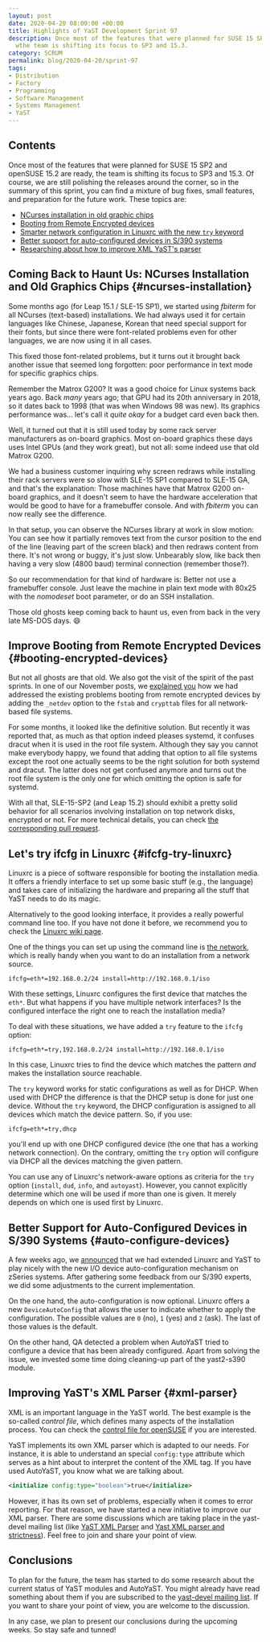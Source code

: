 ```yaml
---
layout: post
date: 2020-04-20 08:00:00 +00:00
title: Highlights of YaST Development Sprint 97
description: Once most of the features that were planned for SUSE 15 SP2 and openSUSE 15.2 are ready,
  wthe team is shifting its focus to SP3 and 15.3.
category: SCRUM
permalink: blog/2020-04-20/sprint-97
tags:
- Distribution
- Factory
- Programming
- Software Management
- Systems Management
- YaST
---
```


## Contents

Once most of the features that were planned for SUSE 15 SP2 and openSUSE 15.2 are ready, the team is
shifting its focus to SP3 and 15.3. Of course, we are still polishing the releases around the
corner, so in the summary of this sprint, you can find a mixture of bug fixes, small features, and
preparation for the future work. These topics are:

* [NCurses installation in old graphic chips](#ncurses-installation)
* [Booting from Remote Encrypted devices](#booting-encrypted-devices)
* [Smarter network configuration in Linuxrc with the new `try` keyword](#try-linuxrc)
* [Better support for auto-configured devices in S/390 systems](#auto-configured-devices)
* [Researching about how to improve XML YaST's parser](#xml-parser)

## Coming Back to Haunt Us: NCurses Installation and Old Graphics Chips {#ncurses-installation}

Some months ago (for Leap 15.1 / SLE-15 SP1), we started using _fbiterm_ for all NCurses
(text-based) installations. We had always used it for certain languages like Chinese, Japanese,
Korean that need special support for their fonts, but since there were font-related problems even
for other languages, we are now using it in all cases.

This fixed those font-related problems, but it turns out it brought back another issue that seemed
long forgotten: poor performance in text mode for specific graphics chips.

Remember the Matrox G200? It was a good choice for Linux systems back years ago. Back _many_ years
ago; that GPU had its 20th anniversary in 2018, so it dates back to 1998 (that was when Windows 98
was new). Its graphics performance was... let's call it _quite okay_ for a budget card even back
then.

Well, it turned out that it is still used today by some rack server manufacturers as on-board
graphics. Most on-board graphics these days uses Intel GPUs (and they work great), but not all: some
indeed use that old Matrox G200.

We had a business customer inquiring why screen redraws while installing their rack servers were so
slow with SLE-15 SP1 compared to SLE-15 GA, and that's the explanation: Those machines have that
Matrox G200 on-board graphics, and it doesn't seem to have the hardware acceleration that would be
good to have for a framebuffer console. And with _fbiterm_ you can now really see the difference.

In that setup, you can observe the NCurses library at work in slow motion: You can see how it
partially removes text from the cursor position to the end of the line (leaving part of the screen
black) and then redraws content from there. It's not wrong or buggy, it's just slow. Unbearably
slow, like back then having a very slow (4800 baud) terminal connection (remember those?).

So our recommendation for that kind of hardware is: Better not use a framebuffer console. Just leave
the machine in plain text mode with 80x25 with the _nomodeset_ boot parameter, or do an SSH
installation.

Those old ghosts keep coming back to haunt us, even from back in the very late MS-DOS days. :smile:

## Improve Booting from Remote Encrypted Devices {#booting-encrypted-devices}

But not all ghosts are that old. We also got the visit of the spirit of the past sprints. In one of
our November posts, we [explained
you](https://yast.opensuse.org/blog/2019/11/22/highlights-of-yast-development-sprints-88-and-89/#fix-boot-problems-with-remote-encrypted-devices)
how we had addressed the existing problems booting from remote encrypted devices by adding the
`_netdev` option to the `fstab` and `crypttab` files for all network-based file systems.

For some months, it looked like the definitive solution. But recently it was reported that, as much
as that option indeed pleases systemd, it confuses dracut when it is used in the root file system.
Although they say you cannot make everybody happy, we found that adding that option to all file
systems except the root one actually seems to be the right solution for both systemd and dracut. The
latter does not get confused anymore and turns out the root file system is the only one for which
omitting the option is safe for systemd.

With all that, SLE-15-SP2 (and Leap 15.2) should exhibit a pretty solid behavior for all scenarios
involving installation on top network disks, encrypted or not. For more technical details, you can
check [the corresponding pull request](https://github.com/yast/yast-storage-ng/pull/1073]).

## Let's try ifcfg in Linuxrc {#ifcfg-try-linuxrc}

Linuxrc is a piece of software responsible for booting the installation media. It offers a friendly
interface to set up some basic stuff (e.g., the language) and takes care of initializing the
hardware and preparing all the stuff that YaST needs to do its magic.

Alternatively to the good looking interface, it provides a really powerful command line too. If you
have not done it before, we recommend you to check the [Linuxrc wiki
page](https://en.opensuse.org/SDB:Linuxrc).

One of the things you can set up using the command line is [the
network](https://en.opensuse.org/SDB:Linuxrc#Using_ifcfg), which is really handy when you want to do
an installation from a network source.

```
ifcfg=eth*=192.168.0.2/24 install=http://192.168.0.1/iso
```

With these settings, Linuxrc configures the first device that matches the `eth*`. But what happens
if you have multiple network interfaces? Is the configured interface the right one to reach the
installation media?

To deal with these situations, we have added a `try` feature to the `ifcfg` option:

```
ifcfg=eth*=try,192.168.0.2/24 install=http://192.168.0.1/iso
```

In this case, Linuxrc tries to find the device which matches the pattern *and* makes the
installation source reachable.

The `try` keyword works for static configurations as well as for DHCP. When used with DHCP the
difference is that the DHCP setup is done for just one device. Without the `try` keyword, the DHCP
configuration is assigned to all devices which match the device pattern. So, if you use:

```
ifcfg=eth*=try,dhcp
```

you'll end up with one DHCP configured device (the one that has a working network connection). On
the contrary, omitting the `try` option will configure via DHCP all the devices matching the given
pattern.

You can use any of Linuxrc's network-aware options as criteria for the `try` option (`install`,
`dud`, `info`, and `autoyast`). However, you cannot explicitly determine which one will be used if
more than one is given. It merely depends on which one is used first by Linuxrc.

## Better Support for Auto-Configured Devices in S/390 Systems {#auto-configure-devices}

A few weeks ago, we [announced]({{site.baseurl}}/blog/2020-03-06/sprint-94#chzdev) that we had extended
Linuxrc and YaST to play nicely with the new I/O device auto-configuration mechanism on zSeries
systems. After gathering some feedback from our S/390 experts, we did some adjustments to the
current implementation.

On the one hand, the auto-configuration is now optional. Linuxrc offers a new `DeviceAutoConfig`
that allows the user to indicate whether to apply the configuration. The possible values are `0`
(no), `1` (yes) and `2` (ask). The last of those values is the default.

On the other hand, QA detected a problem when AutoYaST tried to configure a device that has been
already configured. Apart from solving the issue, we invested some time doing cleaning-up part of
the yast2-s390 module.

## Improving YaST's XML Parser {#xml-parser}

XML is an important language in the YaST world. The best example is the so-called _control file_,
which defines many aspects of the installation process. You can check the [control file for
openSUSE](https://github.com/yast/skelcd-control-openSUSE/blob/master/control/control.openSUSE.xml)
if you are interested.

YaST implements its own XML parser which is adapted to our needs. For instance, it is able to
understand an special `config:type` attribute which serves as a hint about to interpret the content
of the XML tag. If you have used AutoYaST, you know what we are talking about.

```xml
<initialize config:type="boolean">true</initialize>
```

However, it has its own set of problems, especially when it comes to error reporting. For that
reason, we have started a new initiative to improve our XML parser. There are some discussions which
are taking place in the yast-devel mailing list (like
[YaST XML Parser](https://lists.opensuse.org/yast-devel/2020-04/msg00002.html) and [Yast XML parser
and strictness](https://lists.opensuse.org/yast-devel/2020-04/msg00013.html)). Feel free to join and
share your point of view.

## Conclusions

To plan for the future, the team has started to do some research about the current status of YaST
modules and AutoYaST. You might already have read something about them if you are subscribed to the
[yast-devel mailing list](https://lists.opensuse.org/yast-devel/). If you want to share your point
of view, you are welcome to the discussion.

In any case, we plan to present our conclusions during the upcoming weeks. So stay safe and tunned!
